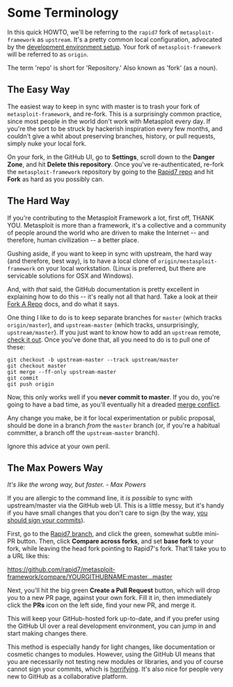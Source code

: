 # Some Terminology

In this quick HOWTO, we'll be referring to the `rapid7` fork of `metasploit-framework` as `upstream`. It's a pretty common local configuration, advocated by the [development environment setup](http://r-7.co/MSF-DEV). Your fork of `metasploit-framework` will be referred to as `origin`.

The term 'repo' is short for 'Repository.' Also known as 'fork' (as a noun).

## The Easy Way

The easiest way to keep in sync with master is to trash your fork of `metasploit-framework`, and re-fork. This is a surprisingly common practice, since most people in the world don't work with Metasploit every day. If you're the sort to be struck by hackerish inspiration every few months, and couldn't give a whit about preserving branches, history, or pull requests, simply nuke your local fork.

On your fork, in the GitHub UI, go to **Settings**, scroll down to the **Danger Zone**, and hit **Delete this repository**. Once you've re-authenticated, re-fork the `metasploit-framework` repository by going to the [Rapid7 repo](https://github.com/rapid7/metasploit-framework) and hit **Fork** as hard as you possibly can.

## The Hard Way

If you're contributing to the Metasploit Framework a lot, first off, THANK YOU. Metasploit is more than a framework, it's a collective and a community of people around the world who are driven to make the Internet -- and therefore, human civilization -- a better place.

Gushing aside, if you want to keep in sync with upstream, the hard way (and therefore, best way), is to have a local clone of `origin/mestasploit-framework` on your local workstation. (Linux is preferred, but there are servicable solutions for OSX and Windows).

And, with *that* said, the GitHub documentation is pretty excellent in explaining how to do this -- it's really not all that hard. Take a look at their [Fork A Repo](https://help.github.com/articles/fork-a-repo/) docs, and do what it says.

One thing I like to do is to keep separate branches for `master` (which tracks `origin/master`), and `upstream-master` (which tracks, unsurprisingly, `upstream/master`). If you just want to know how to add an `upstream` remote, [check it out](https://help.github.com/articles/configuring-a-remote-for-a-fork/). Once you've done that, all you need to do is to pull one of these:

```
git checkout -b upstream-master --track upstream/master
git checkout master
git merge --ff-only upstream-master
git commit
git push origin
```

Now, this only works well if you **never commit to master**. If you do, you're going to have a bad time, as you'll eventually hit a dreaded [merge conflict](https://help.github.com/articles/resolving-merge-conflicts/).

Any change you make, be it for local experimentation or public proposal, should be done in a branch *from* the `master` branch (or, if you're a habitual committer, a branch off the `upstream-master` branch).

Ignore this advice at your own peril.

## The Max Powers Way

*It's like the wrong way, but faster.*
*- Max Powers*

If you are allergic to the command line, it *is possible* to sync with upstream/master via the GitHub web UI. This is a little messy, but it's handy if you have small changes that you don't care to sign (by the way, [you should sign your commits](http://mikegerwitz.com/papers/git-horror-story)).

First, go to the [Rapid7 branch](https://github.com/rapid7/metasploit-framework), and click the green, somewhat subtle mini-PR button. Then, click **Compare across forks**, and set **base fork** to your fork, while leaving the head fork pointing to Rapid7's fork. That'll take you to a URL like this:

https://github.com/rapid7/metasploit-framework/compare/YOURGITHUBNAME:master...master

Next, you'll hit the big green **Create a Pull Request** button, which will drop you to a new PR page, against your own fork. Fill it in, then immediately click the **PRs** icon on the left side, find your new PR, and merge it.

This will keep your GitHub-hosted fork up-to-date, and if you prefer using the GitHub UI over a real development environment, you can jump in and start making changes there.

This method is especially handy for light changes, like documentation or cosmetic changes to modules. However, using the GitHub UI means that you are necessarily not testing new modules or libraries, and you of course cannot sign your commits, which is [horrifying](http://mikegerwitz.com/papers/git-horror-story). It's also nice for people very new to GitHub as a collaborative platform.


